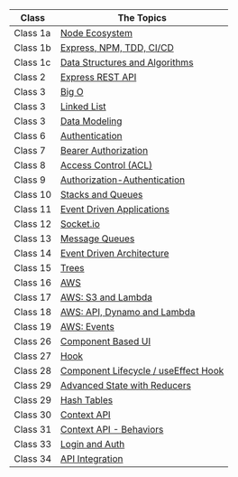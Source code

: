 

| Class      |       The Topics                   |
|------------|------------------------------------|
| Class 1a   | [Node Ecosystem](NodeEcosystem.md)   |
| Class 1b   | [Express, NPM, TDD, CI/CD](ExpressNPMTDDCICD.md)   |
| Class 1c   | [Data Structures and Algorithms](DataStructuresandAlgorithms.md)   |
| Class 2   | [Express REST API](ExpressRESTAPI.md)   |
| Class 3   | [Big O](BigO.md)   |
| Class 3   | [Linked List](LinkedList.md)   |
| Class 3   | [Data Modeling](DataModeling.md)   |
| Class 6   | [Authentication](Authentication.md)   |
| Class 7   | [Bearer Authorization](BearerAuthorization.md)   |
| Class 8   | [Access Control (ACL)](ACL.md)   |
| Class 9   | [Authorization-Authentication](Authorization-Authentication.md)   |
| Class 10   | [Stacks and Queues](StacksandQueues.md)   |
| Class 11   | [Event Driven Applications](event.md)   |
| Class 12   | [Socket.io](Socket-io.md)   |
| Class 13   | [Message Queues](MessageQueues.md)   |
| Class 14   | [Event Driven Architecture](EventDrivenArchitecture.md)   |
| Class 15   | [Trees](trees.md)   |
| Class 16   | [AWS](Aws.md)   |
| Class 17   | [AWS: S3 and Lambda](S3.md)   |
| Class 18   | [AWS: API, Dynamo and Lambda](API.md)   |
| Class 19   | [AWS: Events](events.md)   |
| Class 26   | [Component Based UI](ComponentBasedUI.md)   |
| Class 27   | [Hook](Hook.md)   |
| Class 28   | [Component Lifecycle / useEffect Hook](useEffectHook.md)   |
| Class 29   | [Advanced State with Reducers](reducers.md)   |
| Class 29   | [Hash Tables](hash.md)   |
| Class 30   | [Context API](ContextAPI.md)   |
| Class 31   | [Context API - Behaviors](ContextAPIBehaviors.md)   |
| Class 33   | [Login and Auth](login.md)   |
| Class 34   | [API Integration](apiInt.md)   |




















